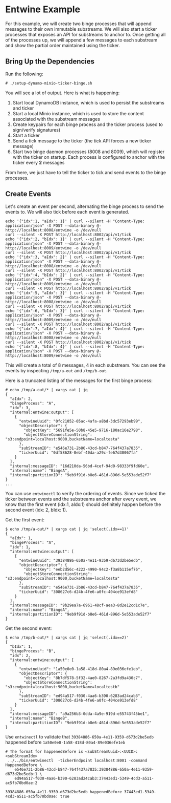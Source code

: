 # Entwine Example

For this example, we will create two binge processes that will append messages to their own immutable substreams.  We
will also start a ticker processes that exposes an API for substreams to anchor to.  Once getting all of the processes
up, we will append a few messages to each substream and show the partial order maintained using the ticker.

## Bring Up the Dependencies

Run the following:

```
# ./setup-dynamo-minio-ticker-binge.sh
```

You will see a lot of output.  Here is what is happening:

1. Start local DynamoDB instance, which is used to persist the substreams and ticker
2. Start a local Minio instance, which is used to store the content associated with the substream messages
3. Create keypairs for each binge process and the ticker process (used to sign/verify signatures)
3. Start a ticker
4. Send a tick message to the ticker (the tick API forces a new ticker message)
5. Start two binge daemon processes (8008 and 8009), which will register with the ticker on startup.  Each process is
 configured to anchor with the ticker every **2** messages

From here, we just have to tell the ticker to tick and send events to the binge processes.

## Create Events

Let's create an event per second, alternating the binge process to send the events to.  We will also tick before each
event is generated.

```
echo '{"idx":1, "aIdx": 1}' | curl --silent -H "Content-Type: application/json" -X POST --data-binary @- http://localhost:8008/entwine -o /dev/null
curl --silent -X POST http://localhost:8002/api/v1/tick
echo '{"idx":2, "bIdx": 1}' | curl --silent -H "Content-Type: application/json" -X POST --data-binary @- http://localhost:8009/entwine -o /dev/null
curl --silent -X POST http://localhost:8002/api/v1/tick
echo '{"idx":3, "aIdx": 2}' | curl --silent -H "Content-Type: application/json" -X POST --data-binary @- http://localhost:8008/entwine -o /dev/null
curl --silent -X POST http://localhost:8002/api/v1/tick
echo '{"idx":4, "bIdx": 2}' | curl --silent -H "Content-Type: application/json" -X POST --data-binary @- http://localhost:8009/entwine -o /dev/null
curl --silent -X POST http://localhost:8002/api/v1/tick
echo '{"idx":5, "aIdx": 3}' | curl --silent -H "Content-Type: application/json" -X POST --data-binary @- http://localhost:8008/entwine -o /dev/null
curl --silent -X POST http://localhost:8002/api/v1/tick
echo '{"idx":6, "bIdx": 3}' | curl --silent -H "Content-Type: application/json" -X POST --data-binary @- http://localhost:8009/entwine -o /dev/null
curl --silent -X POST http://localhost:8002/api/v1/tick
echo '{"idx":7, "aIdx": 4}' | curl --silent -H "Content-Type: application/json" -X POST --data-binary @- http://localhost:8008/entwine -o /dev/null
curl --silent -X POST http://localhost:8002/api/v1/tick
echo '{"idx":8, "bIdx": 4}' | curl --silent -H "Content-Type: application/json" -X POST --data-binary @- http://localhost:8009/entwine -o /dev/null
```

This will create a total of 8 messages, 4 in each substream.  You can see the events by inspecting `/tmp/a-out` and `/tmp/b-out`.

Here is a truncated listing of the messages for the first binge process:
```
# echo /tmp/a-out/* | xargs cat | jq
{
  "aIdx": 2,
  "bingeProcess": "A",
  "idx": 3,
  "internal:entwine:output": [
    {
      "entwineUuid": "0fc21052-05ac-4afa-a8bd-3dc57293eb99",
      "objectDescriptor": {
        "objectKey": "5691fe5e-50b8-45e5-9716-180ac16e2798",
        "objectStoreConnectionString": "s3:endpoint=localhost:9000,bucketName=localtesta"
      },
      "subStreamID": "e546e731-2b86-43cd-b847-764f437a7835",
      "tickerUuid": "0df58628-0ebf-40da-a29c-fe67d30067fa"
    }
  ],
  "internal:messageID": "16d210da-56bd-4cef-94d0-98333f9fd60e",
  "internal:name": "BingeA",
  "internal:partitionID": "9eb9f91d-b8e6-461d-896d-5e553ade52f7"
}
...
```
You can use `entwinectl` to verify the ordering of events.  Since we ticked the ticker between events and the substreams
anchor after every event, we know that the first event (idx:1, aIdx:1) should definitely happen before the second event
(idx: 2, bIdx: 1).

Get the first event:
```
$ echo /tmp/a-out/* | xargs cat | jq 'select(.idx==1)'
{
  "aIdx": 1,
  "bingeProcess": "A",
  "idx": 1,
  "internal:entwine:output": [
    {
      "entwineUuid": "39384886-650a-4e11-9359-d673d2be5edb",
      "objectDescriptor": {
        "objectKey": "eeb2d56c-4222-4990-94c2-f3a8b115ef76",
        "objectStoreConnectionString": "s3:endpoint=localhost:9000,bucketName=localtesta"
      },
      "subStreamID": "e546e731-2b86-43cd-b847-764f437a7835",
      "tickerUuid": "308627c6-d24b-4fe6-a0fc-404ce913efd8"
    }
  ],
  "internal:messageID": "9b29ea7a-6961-48cf-aea3-8d2e12cd1c7e",
  "internal:name": "BingeA",
  "internal:partitionID": "9eb9f91d-b8e6-461d-896d-5e553ade52f7"
}
``` 

Get the second event:

```
$ echo /tmp/b-out/* | xargs cat | jq 'select(.idx==2)'
{
  "bIdx": 1,
  "bingeProcess": "B",
  "idx": 2,
  "internal:entwine:output": [
    {
      "entwineUuid": "1a50e0e0-1a58-418d-80a4-89e036efe1eb",
      "objectDescriptor": {
        "objectKey": "8b7df578-5f32-4ae0-8267-2a3fd9a430c7",
        "objectStoreConnectionString": "s3:endpoint=localhost:9000,bucketName=localtestb"
      },
      "subStreamID": "ed94a517-f030-4aa6-b390-6283ad24cab3",
      "tickerUuid": "308627c6-d24b-4fe6-a0fc-404ce913efd8"
    }
  ],
  "internal:messageID": "a9a256b3-0dda-4a9e-919d-e55743f45be1",
  "internal:name": "BingeB",
  "internal:partitionID": "9eb9f91d-b8e6-461d-896d-5e553ade52f7"
}
```

Use `entwinectl` to validate that `39384886-650a-4e11-9359-d673d2be5edb` happened before `1a50e0e0-1a58-418d-80a4-89e036efe1eb`

```
# The format for happenedBefore is <subStreamUuid>:<UUID>:<subStreamIdx>
 ../../bin/entwinectl  -tickerEndpoint localhost:8001 -command HappenedBefore \
    e546e731-2b86-43cd-b847-764f437a7835:39384886-650a-4e11-9359-d673d2be5edb:1 \
    ed94a517-f030-4aa6-b390-6283ad24cab3:37443ed1-5349-4cd3-a511-ac5fb70bd0ae:2

39384886-650a-4e11-9359-d673d2be5edb happenedBefore 37443ed1-5349-4cd3-a511-ac5fb70bd0ae: true
```